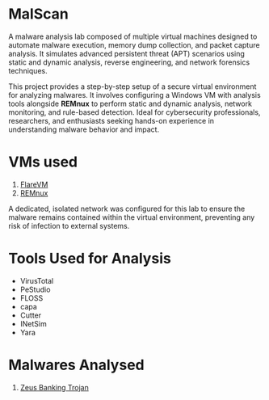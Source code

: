 # MalScan
A malware analysis lab composed of multiple virtual machines designed to automate malware execution, memory dump collection, and packet capture analysis. It simulates advanced persistent threat (APT) scenarios using static and dynamic analysis, reverse engineering, and network forensics techniques.

This project provides a step-by-step setup of a secure virtual environment for analyzing malwares. It involves configuring a Windows VM with analysis tools alongside **REMnux** to perform static and dynamic analysis, network monitoring, and rule-based detection. Ideal for cybersecurity professionals, researchers, and enthusiasts seeking hands-on experience in understanding malware behavior and impact.

# VMs used
1. [FlareVM](https://github.com/mandiant/flare-vm)
2. [REMnux](https://docs.remnux.org/install-distro/get-virtual-appliance)

A dedicated, isolated network was configured for this lab to ensure the malware remains contained within the virtual environment, preventing any risk of infection to external systems. 

# Tools Used for Analysis
- VirusTotal
- PeStudio
- FLOSS
- capa
- Cutter
- INetSim
- Yara

# Malwares Analysed
1. [Zeus Banking Trojan](https://github.com/SMUGLER79/MalScan---Malware-Analysis-Lab/blob/main/Zeus%20Banking%20Trojan.md)
